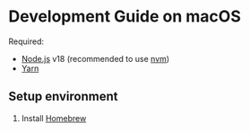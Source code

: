# Development Guide on macOS

Required:
- [Node.js](https://nodejs.org/) v18 (recommended to use [nvm](https://github.com/nvm-sh/nvm))
- [Yarn](https://yarnpkg.com/)

## Setup environment
1. Install [Homebrew](https://brew.sh/)
